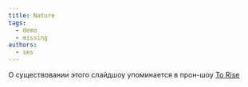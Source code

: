 ```yaml
---
title: Nature
tags:
  - demo
  - missing
authors:
  - ses
---
```


О существовании этого слайдшоу упоминается в прон-шоу [To Rise](../to_rise)
